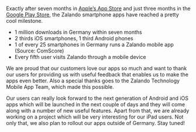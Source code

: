 <!--
.. title: Zalando Mobile Apps Reached 1 Mio Downloads
.. slug: zalando-mobile-apps-reached-1-mio-downloads
.. date: 2013-07-25 16:53:35
.. tags: android,ios,mobile,mobile-app
.. author: Carsten Ernst
.. image: mobile-apps-one-million_teaser.jpg
-->

Exactly after seven months in [Apple’s App Store](https://itunes.apple.com/de/app/zalando-mobil/id585629514?mt=8) and just three months in the [Google Play Store](https://play.google.com/store/apps/details?id=de.zalando.mobile), the
Zalando smartphone apps have reached a pretty cool milestone.

<!-- TEASER_END -->

  * 1 million downloads in Germany within seven months
  * 2 thirds iOS smartphones, 1 third Android phones
  * 1 of every 25 smartphones in Germany runs a Zalando mobile app (Source: ComScore)
  * Every fifth user visits Zalando through a mobile device

We are proud that our customers love our apps so much and want to thank our
users for providing us with useful feedback that enables us to make the apps
even better. Also a special thanks goes to the Zalando Technology Mobile App
Team, which made this possible.

Our users can really look forward to the next generation of Android and iOS
apps which will be launched in the next couple of days and they will come
along with a number of new useful features. Apart from that, we are already
working on a project which will be very interesting for our iPad users. Not
only that, we also plan to rollout our apps outside of Germany. Stay tuned!

